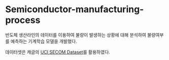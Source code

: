 # Semiconductor-manufacturing-process
반도체 생산라인의 데이터를 이용하여 불량이 발생하는 상황에 대해 분석하여 불량여부를 예측하는 기계학습 모델을 개발했다.

데이터셋은 캐글의 [UCI SECOM Dataset](https://www.kaggle.com/paresh2047/uci-semcom)를 활용하였다. 
